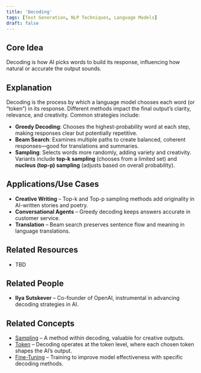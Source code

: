 ```yaml
---
title: 'Decoding'
tags: [Text Generation, NLP Techniques, Language Models]
draft: false
---
```


## Core Idea
Decoding is how AI picks words to build its response, influencing how natural or accurate the output sounds.

## Explanation
Decoding is the process by which a language model chooses each word (or “token”) in its response. Different methods impact the final output’s clarity, relevance, and creativity. Common strategies include:
- **Greedy Decoding**: Chooses the highest-probability word at each step, making responses clear but potentially repetitive.
- **Beam Search**: Examines multiple paths to create balanced, coherent responses—good for translations and summaries.
- **Sampling**: Selects words more randomly, adding variety and creativity. Variants include **top-k sampling** (chooses from a limited set) and **nucleus (top-p) sampling** (adjusts based on overall probability).

## Applications/Use Cases
- **Creative Writing** – Top-k and Top-p sampling methods add originality in AI-written stories and poetry.
- **Conversational Agents** – Greedy decoding keeps answers accurate in customer service.
- **Translation** – Beam search preserves sentence flow and meaning in language translations.

## Related Resources
- TBD

## Related People
- **Ilya Sutskever** – Co-founder of OpenAI, instrumental in advancing decoding strategies in AI.

## Related Concepts
- [Sampling](../sampling) – A method within decoding, valuable for creative outputs.
- [Token](../token) – Decoding operates at the token level, where each chosen token shapes the AI’s output.
- [Fine-Tuning](../fine-tuning) – Training to improve model effectiveness with specific decoding methods.
